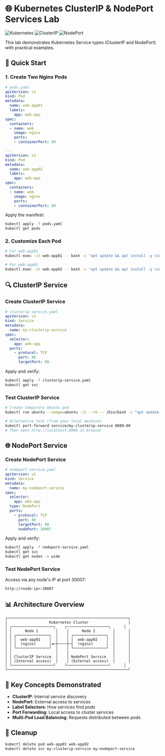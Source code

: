 # 🌐 Kubernetes ClusterIP & NodePort Services Lab

![Kubernetes](https://img.shields.io/badge/Kubernetes-Services-blue)
![ClusterIP](https://img.shields.io/badge/Service-ClusterIP-green)
![NodePort](https://img.shields.io/badge/Service-NodePort-orange)

This lab demonstrates Kubernetes Service types (ClusterIP and NodePort) with practical examples.

## 🚀 Quick Start

### 1. Create Two Nginx Pods
```yaml
# pods.yaml
apiVersion: v1
kind: Pod
metadata:
  name: web-app01
  labels:
    app: web-app
spec:
  containers:
  - name: web
    image: nginx
    ports:
    - containerPort: 80

---
apiVersion: v1
kind: Pod
metadata:
  name: web-app02
  labels:
    app: web-app
spec:
  containers:
  - name: web
    image: nginx
    ports:
    - containerPort: 80
```

Apply the manifest:
```bash
kubectl apply -f pods.yaml
kubectl get pods
```

### 2. Customize Each Pod
```bash
# For web-app01
kubectl exec -it web-app01 -- bash -c "apt update && apt install -y vim && echo '<h1>I am Pod 01</h1>' > /usr/share/nginx/html/index.html"

# For web-app02
kubectl exec -it web-app02 -- bash -c "apt update && apt install -y vim && echo '<h1>I am Pod 02</h1>' > /usr/share/nginx/html/index.html"
```

## 🔍 ClusterIP Service

### Create ClusterIP Service
```yaml
# clusterip-service.yaml
apiVersion: v1
kind: Service
metadata:
  name: my-clusterip-service
spec:
  selector:
    app: web-app
  ports:
    - protocol: TCP
      port: 80
      targetPort: 80
```

Apply and verify:
```bash
kubectl apply -f clusterip-service.yaml
kubectl get svc
```

### Test ClusterIP Service
```bash
# Create temporary Ubuntu pod
kubectl run ubuntu --image=ubuntu -it --rm -- /bin/bash -c "apt update && apt install -y curl && curl my-clusterip-service.default.svc.cluster.local"

# Alternative test (from your local machine)
kubectl port-forward service/my-clusterip-service 8080:80
# Then open http://localhost:8080 in browser
```

## 🌐 NodePort Service

### Create NodePort Service
```yaml
# nodeport-service.yaml
apiVersion: v1
kind: Service
metadata:
  name: my-nodeport-service
spec:
  selector:
    app: web-app
  type: NodePort
  ports:
    - protocol: TCP
      port: 80
      targetPort: 80
      nodePort: 30007
```

Apply and verify:
```bash
kubectl apply -f nodeport-service.yaml
kubectl get svc
kubectl get nodes -o wide
```

### Test NodePort Service
Access via any node's IP at port 30007:
```
http://<node-ip>:30007
```

## 📊 Architecture Overview

```
┌───────────────────────────────────────────────────────┐
│                   Kubernetes Cluster                  │
│ ┌───────────────────┐    ┌───────────────────┐      │
│ │      Node 1        │    │      Node 2        │      │
│ │ ┌───────────────┐  │    │ ┌───────────────┐  │      │
│ │ │  web-app01    │  │    │ │  web-app02    │  │      │
│ │ │  (nginx)      │◄─┼────┼─┤  (nginx)      │  │      │
│ │ └───────────────┘  │    │ └───────────────┘  │      │
│ │                    │    │                    │      │
│ │ ClusterIP Service  │    │ NodePort Service   │      │
│ │ (Internal access)  │    │ (External access)  │      │
│ └───────────────────┘    └───────────────────┘      │
└───────────────────────────────────────────────────────┘
```

## 🧠 Key Concepts Demonstrated

- **ClusterIP**: Internal service discovery
- **NodePort**: External access to services
- **Label Selectors**: How services find pods
- **Port Forwarding**: Local access to cluster services
- **Multi-Pod Load Balancing**: Requests distributed between pods

## 🧹 Cleanup
```bash
kubectl delete pod web-app01 web-app02
kubectl delete svc my-clusterip-service my-nodeport-service
```
